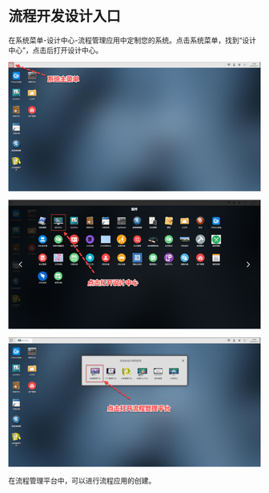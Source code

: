 # 流程开发设计入口

在系统菜单-设计中心-流程管理应用中定制您的系统。点击系统菜单，找到“设计中心”，点击后打开设计中心。

![](../.gitbook/assets/image%20%2816%29.png)

![](../.gitbook/assets/image%20%28118%29.png)

![](../.gitbook/assets/image%20%2814%29.png)



在流程管理平台中，可以进行流程应用的创建。

